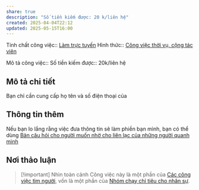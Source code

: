 ```yaml
---
share: true
description: "Số tiền kiếm được: 20 k/liên hệ"
created: 2025-04-04T22:12
updated: 2025-05-15T16:00
---
```

Tính chất công việc:: [Làm trực tuyến](../../../../1.%20T%C3%ADnh%20ch%E1%BA%A5t%20c%C3%B4ng%20vi%E1%BB%87c/Theo%20t%C3%ADnh%20ch%E1%BA%A5t%20c%C3%B4ng%20vi%E1%BB%87c/L%C3%A0m%20tr%E1%BB%B1c%20tuy%E1%BA%BFn.md)
Hình thức:: [Công việc thời vụ, cộng tác viên](../../index.md)

Mô tả công việc:: 
Số tiền kiếm được:: 20k/liên hệ

## Mô tả chi tiết
Bạn chỉ cần cung cấp họ tên và số điện thoại của 

## Thông tin thêm
Nếu bạn lo lắng rằng việc đưa thông tin sẽ làm phiền bạn mình, bạn có thể dùng [Bản câu hỏi cho người muốn nhờ cho liên lạc của những người quanh mình](../../../../../M%E1%BB%9F%20r%E1%BB%99ng%20m%E1%BB%91i%20quan%20h%E1%BB%87/B%E1%BA%A3n%20c%C3%A2u%20h%E1%BB%8Fi%20cho%20ng%C6%B0%E1%BB%9Di%20mu%E1%BB%91n%20nh%E1%BB%9D%20cho%20li%C3%AAn%20l%E1%BA%A1c%20c%E1%BB%A7a%20nh%E1%BB%AFng%20ng%C6%B0%E1%BB%9Di%20quanh%20m%C3%ACnh.md)

## Nơi thảo luận


> [!important] Nhìn toàn cảnh
> Công việc này là một phần của [Các công việc tìm người](./index.md), vốn là một phần của [Nhóm chạy chỉ tiêu cho nhân sự](../../../../../../%F0%9F%93%90D%E1%BB%B1%20%C3%A1n/Ch%E1%BA%A1y%20ch%E1%BB%89%20ti%C3%AAu/index.md).